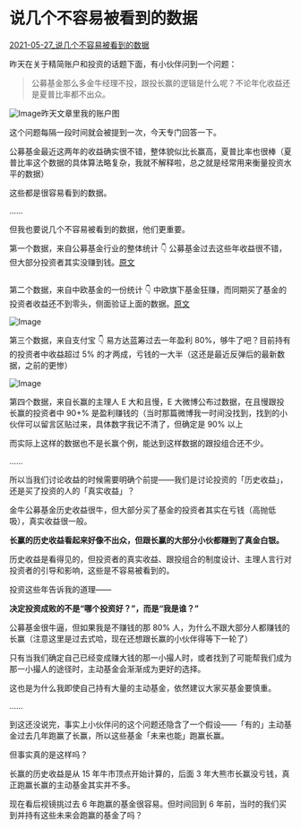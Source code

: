 # 说几个不容易被看到的数据

[2021-05-27_说几个不容易被看到的数据](https://mp.weixin.qq.com/s/_6YLrKIH9_TTlx5IakewWQ)



昨天在关于精简账户和投资的话题下面，有小伙伴问到一个问题：

> 公募基金那么多金牛经理不投，跟投长赢的逻辑是什么呢？不论年化收益还是夏普比率都不出众。

![Image](https://raw.githubusercontent.com/tongweizj/Notes_Img/main/img/202110131109378)昨天文章里我的账户图

这个问题每隔一段时间就会被提到一次，今天专门回答一下。

公募基金最近这两年的收益确实很不错，整体貌似比长赢高，夏普比率也很棒（夏普比率这个数据的具体算法略复杂，我就不解释啦，总之就是经常用来衡量投资水平的数据）

这些都是很容易看到的数据。

……

但我也要说几个不容易被看到的数据，他们更重要。



第一个数据，来自公募基金行业的整体统计 👇 公募基金过去这些年收益很不错，但大部分投资者其实没赚到钱。[原文](https://mp.weixin.qq.com/s?__biz=MzUzNjE3NzQ3Nw==&mid=2247487689&idx=1&sn=9783019ad91669726fd91de2854735ee&chksm=fafb6ee3cd8ce7f590d679303f1be36ec54fd59fc1002f419b990477e2435f44986a81050dd6&scene=21#wechat_redirect)

![Image](data:image/gif;base64,iVBORw0KGgoAAAANSUhEUgAAAAEAAAABCAYAAAAfFcSJAAAADUlEQVQImWNgYGBgAAAABQABh6FO1AAAAABJRU5ErkJggg==)

第二个数据，来自中欧基金的一份统计 👇 中欧旗下基金狂赚，而同期买了基金的投资者收益还不到零头，侧面验证上面的数据。[原文](https://mp.weixin.qq.com/s?__biz=MzUzNjE3NzQ3Nw==&mid=2247487740&idx=1&sn=760c47598b8d24712a35d08dec07f7f0&chksm=fafb6ed6cd8ce7c0d99f74a19ed3e228e712ed4e9d604339adec3129ddff93ba28c19f166b5a&scene=21#wechat_redirect)

![Image](https://raw.githubusercontent.com/tongweizj/Notes_Img/main/img/202110131109197)

第三个数据，来自支付宝 👇 易方达蓝筹过去一年盈利 80%，够牛了吧？目前持有的投资者中收益超过 5% 的才两成，亏钱的一大半（这还是最近反弹后的最新数据，之前的更惨）

![Image](https://raw.githubusercontent.com/tongweizj/Notes_Img/main/img/202110131109525)

第四个数据，来自长赢的主理人 E 大和且慢，E 大微博公布过数据，在且慢跟投长赢的投资者中 90+% 是盈利赚钱的（当时那篇微博我一时间没找到，找到的小伙伴可以留言区贴过来，具体数字我记不清了，但确定是 90% 以上

而实际上这样的数据也不是长赢个例，能达到这样数据的跟投组合还不少。

……

所以当我们讨论收益的时候需要明确个前提——我们是讨论投资的「历史收益」，还是买了投资的人的「真实收益」？

金牛公募基金历史收益很牛，但大部分买了基金的投资者其实在亏钱（高抛低吸），真实收益很一般。

**长赢的历史收益看起来好像不出众，但跟长赢的大部分小伙都赚到了真金白银。**

历史收益是看得见的，但投资者的真实收益、跟投组合的制度设计、主理人言行对投资者的引导和影响，这些是不容易被看到的。

投资这些年告诉我的道理——

**决定投资成败的不是“哪个投资好？”，而是“我是谁？”**

公募基金很牛逼，但如果我是不赚钱的那 80% 人，为什么不跟大部分人都赚钱的长赢（注意这里是过去式哈，现在还想跟长赢的小伙伴得等下一轮了）

只有当我们确定自己已经变成赚大钱的那一小撮人时，或者找到了可能帮我们成为那一小撮人的途径时，主动基金会渐渐成为更好的选择。

这也是为什么我即使自己持有大量的主动基金，依然建议大家买基金要慎重。

……

到这还没说完，事实上小伙伴问的这个问题还隐含了一个假设——「有的」主动基金过去几年跑赢了长赢，所以这些基金「未来也能」跑赢长赢。

但事实真的是这样吗？

长赢的历史收益是从 15 年牛市顶点开始计算的，后面 3 年大熊市长赢没亏钱，真正跑赢长赢的主动基金其实并不多。

现在看后视镜挑过去 6 年跑赢的基金很容易。但时间回到 6 年前，当时的我们买到并持有这些未来会跑赢的基金了吗？